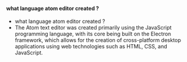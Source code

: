 

####  what language atom editor created ?

* what language atom editor created ?
* The Atom text editor was created primarily using the JavaScript programming language, with its core being built on the Electron framework, which allows for the creation of cross-platform desktop applications using web technologies such as HTML, CSS, and JavaScript.
